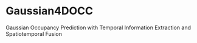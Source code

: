 # Gaussian4DOCC
Gaussian Occupancy Prediction with Temporal Information Extraction and Spatiotemporal Fusion
